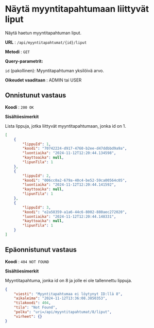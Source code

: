 # Näytä myyntitapahtumaan liittyvät liput

Näytä haetun myyntitapahtuman liput.

**URL** : `/api/myyntitapahtumat/{id}/liput`

**Metodi** : `GET`

**Query-parametrit:** 

`id` (pakollinen): Myyntitapahtuman yksilöivä arvo.

**Oikeudet vaaditaan** : ADMIN tai USER

## Onnistunut vastaus

**Koodi** : `200 OK`

**Sisältöesimerkit**

Lista lippuja, jotka liittyvät myyntitapahtumaan, jonka id on 1.

```json
[
    {
        "lippuId": 1,
        "koodi": "70742224-d917-4760-b2ee-d47ddbbd9a9a",
        "luontiaika": "2024-11-12T12:20:44.134598",
        "kayttoaika": null,
        "lipunTila": 1
    },
    {
        "lippuId": 2,
        "koodi": "006cc0a2-679a-40c4-be52-59ca00564c05",
        "luontiaika": "2024-11-12T12:20:44.141592",
        "kayttoaika": null,
        "lipunTila": 1
    },
    {
        "lippuId": 3,
        "koodi": "e2a58359-a1a6-44c6-8002-880aec272020",
        "luontiaika": "2024-11-12T12:20:44.148331",
        "kayttoaika": null,
        "lipunTila": 1
    }
]
```

## Epäonnistunut vastaus

**Koodi** : `404 NOT FOUND`

**Sisältöesimerkit**

Myyntitapahtuma, jonka id on 8 ja jolle ei ole tallennettu lippuja.

```json
{
    "viesti": "Myyntitapahtumaa ei löytynyt ID:llä 8",
    "aikaleima": "2024-11-12T13:36:08.3850353",
    "tilakoodi": 404,
    "tila": "Not Found",
    "polku": "uri=/api/myyntitapahtumat/8/liput",
    "virheet": {}
}
```